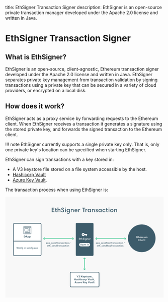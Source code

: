 title: EthSigner Transaction Signer
description: EthSigner is an open-source private transaction manager developed under the Apache 2.0 license and written in Java. 
<!--- END of page meta data -->

# EthSigner Transaction Signer

## What is EthSigner?

EthSigner is an open-source, client-agnostic, Ethereum transaction signer developed under the Apache 2.0 license and written in Java. EthSigner separates private key management from transaction validation by signing transactions using a private key that can be secured in a variety of cloud providers, or encrypted on a local disk. 

## How does it work?

EthSigner acts as a proxy service by forwarding requests to the Ethereum client. When EthSigner receives a transaction it generates a signature using the stored private key, and forwards the signed transaction to the Ethereum client.

!!! note
    EthSigner currently supports a single private key only. That is, only one private key's location can be specified when starting EthSigner.

EthSigner can sign transactions with a key stored in:

* A V3 keystore file stored on a file system accessible by the host.
* [Hashicorp Vault](Using-EthSigner/Hashicorp.md) 
* [Azure Key Vault](Using-EthSigner/Azure.md). 

The transaction process when using EthSigner is:

![EthSigner Transaction](images/EthSigner_Transaction.png)
